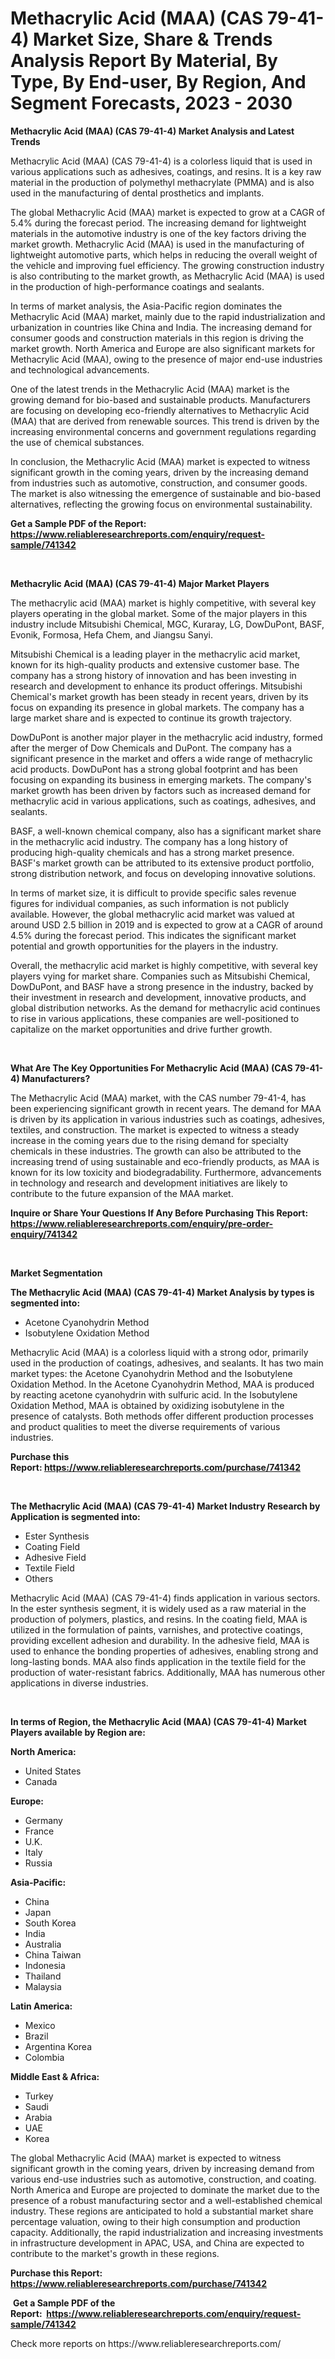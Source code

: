 <p><h1>Methacrylic Acid (MAA) (CAS 79-41-4) Market Size, Share & Trends Analysis Report By Material, By Type, By End-user, By Region, And Segment Forecasts, 2023 - 2030</h1></p><p><strong>Methacrylic Acid (MAA) (CAS 79-41-4) Market Analysis and Latest Trends</strong></p>
<p><p>Methacrylic Acid (MAA) (CAS 79-41-4) is a colorless liquid that is used in various applications such as adhesives, coatings, and resins. It is a key raw material in the production of polymethyl methacrylate (PMMA) and is also used in the manufacturing of dental prosthetics and implants.</p><p>The global Methacrylic Acid (MAA) market is expected to grow at a CAGR of 5.4% during the forecast period. The increasing demand for lightweight materials in the automotive industry is one of the key factors driving the market growth. Methacrylic Acid (MAA) is used in the manufacturing of lightweight automotive parts, which helps in reducing the overall weight of the vehicle and improving fuel efficiency. The growing construction industry is also contributing to the market growth, as Methacrylic Acid (MAA) is used in the production of high-performance coatings and sealants.</p><p>In terms of market analysis, the Asia-Pacific region dominates the Methacrylic Acid (MAA) market, mainly due to the rapid industrialization and urbanization in countries like China and India. The increasing demand for consumer goods and construction materials in this region is driving the market growth. North America and Europe are also significant markets for Methacrylic Acid (MAA), owing to the presence of major end-use industries and technological advancements.</p><p>One of the latest trends in the Methacrylic Acid (MAA) market is the growing demand for bio-based and sustainable products. Manufacturers are focusing on developing eco-friendly alternatives to Methacrylic Acid (MAA) that are derived from renewable sources. This trend is driven by the increasing environmental concerns and government regulations regarding the use of chemical substances.</p><p>In conclusion, the Methacrylic Acid (MAA) market is expected to witness significant growth in the coming years, driven by the increasing demand from industries such as automotive, construction, and consumer goods. The market is also witnessing the emergence of sustainable and bio-based alternatives, reflecting the growing focus on environmental sustainability.</p></p>
<p><strong>Get a Sample PDF of the Report:&nbsp; <a href="https://www.reliableresearchreports.com/enquiry/request-sample/741342">https://www.reliableresearchreports.com/enquiry/request-sample/741342</a></strong></p>
<p>&nbsp;</p>
<p><strong>Methacrylic Acid (MAA) (CAS 79-41-4) Major Market Players</strong></p>
<p><p>The methacrylic acid (MAA) market is highly competitive, with several key players operating in the global market. Some of the major players in this industry include Mitsubishi Chemical, MGC, Kuraray, LG, DowDuPont, BASF, Evonik, Formosa, Hefa Chem, and Jiangsu Sanyi.</p><p>Mitsubishi Chemical is a leading player in the methacrylic acid market, known for its high-quality products and extensive customer base. The company has a strong history of innovation and has been investing in research and development to enhance its product offerings. Mitsubishi Chemical's market growth has been steady in recent years, driven by its focus on expanding its presence in global markets. The company has a large market share and is expected to continue its growth trajectory.</p><p>DowDuPont is another major player in the methacrylic acid industry, formed after the merger of Dow Chemicals and DuPont. The company has a significant presence in the market and offers a wide range of methacrylic acid products. DowDuPont has a strong global footprint and has been focusing on expanding its business in emerging markets. The company's market growth has been driven by factors such as increased demand for methacrylic acid in various applications, such as coatings, adhesives, and sealants.</p><p>BASF, a well-known chemical company, also has a significant market share in the methacrylic acid industry. The company has a long history of producing high-quality chemicals and has a strong market presence. BASF's market growth can be attributed to its extensive product portfolio, strong distribution network, and focus on developing innovative solutions.</p><p>In terms of market size, it is difficult to provide specific sales revenue figures for individual companies, as such information is not publicly available. However, the global methacrylic acid market was valued at around USD 2.5 billion in 2019 and is expected to grow at a CAGR of around 4.5% during the forecast period. This indicates the significant market potential and growth opportunities for the players in the industry.</p><p>Overall, the methacrylic acid market is highly competitive, with several key players vying for market share. Companies such as Mitsubishi Chemical, DowDuPont, and BASF have a strong presence in the industry, backed by their investment in research and development, innovative products, and global distribution networks. As the demand for methacrylic acid continues to rise in various applications, these companies are well-positioned to capitalize on the market opportunities and drive further growth.</p></p>
<p>&nbsp;</p>
<p><strong>What Are The Key Opportunities For Methacrylic Acid (MAA) (CAS 79-41-4) Manufacturers?</strong></p>
<p><p>The Methacrylic Acid (MAA) market, with the CAS number 79-41-4, has been experiencing significant growth in recent years. The demand for MAA is driven by its application in various industries such as coatings, adhesives, textiles, and construction. The market is expected to witness a steady increase in the coming years due to the rising demand for specialty chemicals in these industries. The growth can also be attributed to the increasing trend of using sustainable and eco-friendly products, as MAA is known for its low toxicity and biodegradability. Furthermore, advancements in technology and research and development initiatives are likely to contribute to the future expansion of the MAA market.</p></p>
<p><strong>Inquire or Share Your Questions If Any Before Purchasing This Report: <a href="https://www.reliableresearchreports.com/enquiry/pre-order-enquiry/741342">https://www.reliableresearchreports.com/enquiry/pre-order-enquiry/741342</a></strong></p>
<p>&nbsp;</p>
<p><strong>Market Segmentation</strong></p>
<p><strong>The Methacrylic Acid (MAA) (CAS 79-41-4) Market Analysis by types is segmented into:</strong></p>
<p><ul><li>Acetone Cyanohydrin Method</li><li>Isobutylene Oxidation Method</li></ul></p>
<p><p>Methacrylic Acid (MAA) is a colorless liquid with a strong odor, primarily used in the production of coatings, adhesives, and sealants. It has two main market types: the Acetone Cyanohydrin Method and the Isobutylene Oxidation Method. In the Acetone Cyanohydrin Method, MAA is produced by reacting acetone cyanohydrin with sulfuric acid. In the Isobutylene Oxidation Method, MAA is obtained by oxidizing isobutylene in the presence of catalysts. Both methods offer different production processes and product qualities to meet the diverse requirements of various industries.</p></p>
<p><strong>Purchase this Report:&nbsp;<a href="https://www.reliableresearchreports.com/purchase/741342">https://www.reliableresearchreports.com/purchase/741342</a></strong></p>
<p>&nbsp;</p>
<p><strong>The Methacrylic Acid (MAA) (CAS 79-41-4) Market Industry Research by Application is segmented into:</strong></p>
<p><ul><li>Ester Synthesis</li><li>Coating Field</li><li>Adhesive Field</li><li>Textile Field</li><li>Others</li></ul></p>
<p><p>Methacrylic Acid (MAA) (CAS 79-41-4) finds application in various sectors. In the ester synthesis segment, it is widely used as a raw material in the production of polymers, plastics, and resins. In the coating field, MAA is utilized in the formulation of paints, varnishes, and protective coatings, providing excellent adhesion and durability. In the adhesive field, MAA is used to enhance the bonding properties of adhesives, enabling strong and long-lasting bonds. MAA also finds application in the textile field for the production of water-resistant fabrics. Additionally, MAA has numerous other applications in diverse industries.</p></p>
<p>&nbsp;</p>
<p><strong>In terms of Region, the Methacrylic Acid (MAA) (CAS 79-41-4) Market Players available by Region are:</strong></p>
<p>
    <p> <strong> North America: </strong>
        <ul>
            <li>United States</li>
            <li>Canada</li>
        </ul>
        </p> 
    <p> <strong> Europe: </strong>
        <ul>
            <li>Germany</li>
            <li>France</li>
            <li>U.K.</li>
            <li>Italy</li>
            <li>Russia</li>
        </ul>
        </p> 
    <p> <strong> Asia-Pacific: </strong>
        <ul>
            <li>China</li>
            <li>Japan</li>
            <li>South Korea</li>
            <li>India</li>
            <li>Australia</li>
            <li>China Taiwan</li>
            <li>Indonesia</li>
            <li>Thailand</li>
            <li>Malaysia</li>
        </ul>
        </p> 
    <p> <strong> Latin America: </strong>
        <ul>
            <li>Mexico</li>
            <li>Brazil</li>
            <li>Argentina Korea</li>
            <li>Colombia</li>
        </ul>
        </p> 
    <p> <strong> Middle East & Africa: </strong>
        <ul>
            <li>Turkey</li>
            <li>Saudi</li>
            <li>Arabia</li>
            <li>UAE</li>
            <li>Korea</li>
        </ul>
    </p>
    </p>
<p><p>The global Methacrylic Acid (MAA) market is expected to witness significant growth in the coming years, driven by increasing demand from various end-use industries such as automotive, construction, and coating. North America and Europe are projected to dominate the market due to the presence of a robust manufacturing sector and a well-established chemical industry. These regions are anticipated to hold a substantial market share percentage valuation, owing to their high consumption and production capacity. Additionally, the rapid industrialization and increasing investments in infrastructure development in APAC, USA, and China are expected to contribute to the market's growth in these regions.</p></p>
<p><strong>Purchase this Report: <a href="https://www.reliableresearchreports.com/purchase/741342">https://www.reliableresearchreports.com/purchase/741342</a></strong></p>
<p>&nbsp;<strong>Get a Sample PDF of the Report:&nbsp;&nbsp;<a href="https://www.reliableresearchreports.com/enquiry/request-sample/741342">https://www.reliableresearchreports.com/enquiry/request-sample/741342</a></strong></p>
<p><strong></strong></p>
<p>Check more reports on https://www.reliableresearchreports.com/</p>